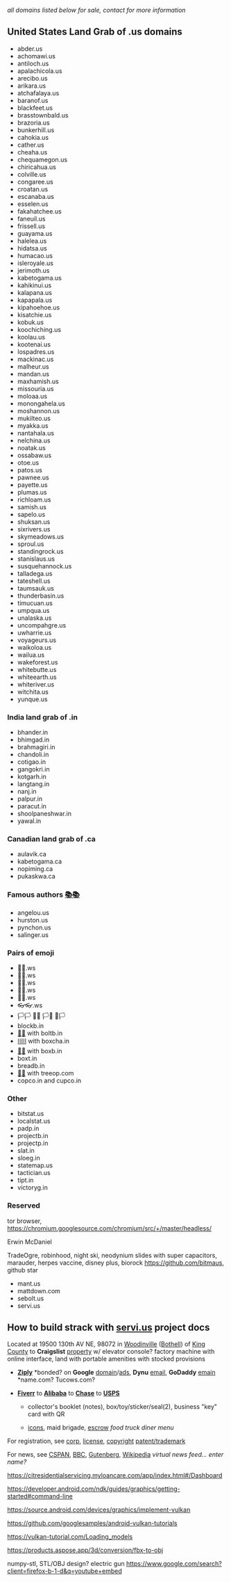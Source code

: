 
*all domains listed below for sale, contact for more information*

## United States Land Grab of .us domains

- abder.us
- achomawi.us
- antiloch.us
- apalachicola.us
- arecibo.us
- arikara.us
- atchafalaya.us
- baranof.us
- blackfeet.us
- brasstownbald.us
- brazoria.us
- bunkerhill.us
- cahokia.us
- cather.us
- cheaha.us
- chequamegon.us
- chiricahua.us
- colville.us
- congaree.us
- croatan.us
- escanaba.us
- esselen.us
- fakahatchee.us
- faneuil.us
- frissell.us
- guayama.us
- halelea.us
- hidatsa.us
- humacao.us
- isleroyale.us
- jerimoth.us
- kabetogama.us
- kahikinui.us
- kalapana.us
- kapapala.us
- kipahoehoe.us
- kisatchie.us
- kobuk.us
- koochiching.us
- koolau.us
- kootenai.us
- lospadres.us
- mackinac.us
- malheur.us
- mandan.us
- maxhamish.us
- missouria.us
- moloaa.us
- monongahela.us
- moshannon.us
- mukilteo.us
- myakka.us
- nantahala.us
- nelchina.us
- noatak.us
- ossabaw.us
- otoe.us
- patos.us
- pawnee.us
- payette.us
- plumas.us
- richloam.us
- samish.us
- sapelo.us
- shuksan.us
- sixrivers.us
- skymeadows.us
- sproul.us
- standingrock.us
- stanislaus.us
- susquehannock.us
- talladega.us
- tateshell.us
- taumsauk.us
- thunderbasin.us
- timucuan.us
- umpqua.us
- unalaska.us
- uncompahgre.us
- uwharrie.us
- voyageurs.us
- waikoloa.us
- wailua.us
- wakeforest.us
- whitebutte.us
- whiteearth.us
- whiteriver.us
- witchita.us
- yunque.us

### India land grab of .in

- bhander.in
- bhimgad.in
- brahmagiri.in
- chandoli.in
- cotigao.in
- gangokri.in
- kotgarh.in
- langtang.in
- nanj.in
- palpur.in
- paracut.in
- shoolpaneshwar.in
- yawal.in

### Canadian land grab of .ca

- aulavik.ca
- kabetogama.ca
- nopiming.ca
- pukaskwa.ca

### Famous authors [📚📚](xn--zt8ha.ws)

- angelou.us
- hurston.us
- pynchon.us
- salinger.us

### Pairs of emoji

- 🧦🧦.ws
- 🧤🧤.ws
- 👣👣.ws
- 🙂🙂.ws	
- 👖👖.ws
- 👓👓.ws
- 🏳🏳 🏴🏴 🏳🏴 🏴🏳
- blockb.in
- [🔩🔩](xn--8v8ha.ws) with boltb.in
- [⛓⛓](xn--l9ha.ws) with boxcha.in
- [📮📮](xn--ku8ha.ws) with boxb.in
- boxt.in
- breadb.in
- [🌳🌳](xn--wh8ha.ws) with treeop.com
- copco.in and cupco.in

### Other

- bitstat.us
- localstat.us
- padp.in
- projectb.in
- projectp.in
- slat.in
- sloeg.in
- statemap.us
- tactician.us
- tipt.in
- victoryg.in

### Reserved

tor browser, https://chromium.googlesource.com/chromium/src/+/master/headless/

Erwin McDaniel

TradeOgre, robinhood, night ski, neodynium slides with super capacitors, marauder, herpes vaccine, disney plus, biorock
https://github.com/bitmaus, github star
- mant.us
- mattdown.com
- sebolt.us
- servi.us

##  How to build  strack  with **[servi.us](https://servi.us)**  project docs  

Located at 19500 130th AV NE, 98072 in [Woodinville](https://www.ci.woodinville.wa.us/) ([Bothell](http://www.ci.bothell.wa.us/)) of [King County](https://www.kingcounty.gov/)  to **Craigslist** [property](https://www.craigslist.com) w/ elevator console? factory machine with online interface, land with portable amenities with stocked provisions

- [**Ziply**](https://ziplyfiber.com/login) *bonded? on **Google** [domain](https://domains.google.com)/[ads](https://www.google.com/adsensenew/u/0/pub-1429497248082414/home?hl=en-US&signup-no-redirect=true), **Dynu** [email](https://www.dynu.com), **GoDaddy** [emain](https://dcc.godaddy.com/domains/?isc=cjc1off30) *name.com? Tucows.com?

- [**Fiverr**](https://www.fiverr.com/) to [**Alibaba**](https://www.alibaba.com) to [**Chase**](https://developer.authorize.net/api/reference/index.html#payment-transactions-debit-a-bank-account) to [**USPS**](https://www.usps.com/business/web-tools-apis/documentation-updates.htm)

  - collector's booklet (notes), box/toy/sticker/seal(2), business "key" card with QR
  
  - [icons](https://material.io/resources/icons/?style=baseline), maid brigade, [escrow](https://my.escrow.com/myescrow/MyTransactions.asp?hid=mt) *food truck diner menu*

For registration, see [corp](https://ccfs.sos.wa.gov/#/Dashboard), [license](https://secure.dor.wa.gov/), [copyright](https://eco.copyright.gov/eService_enu/start.swe?SWECmd=Login&SWEPL=1&SRN=&SWETS=1584673446735) [patent/trademark](https://www.uspto.gov/)

For news, see [CSPAN](https://www.c-span.org/), [BBC](http://feeds.bbci.co.uk/news/rss.xml), [Gutenberg](http://www.gutenberg.org/wiki/Main_Page), [Wikipedia](http://www.wikipedia.org/wiki/Special:Random) *virtual news feed... enter name?*

https://citresidentialservicing.myloancare.com/app/index.html#/Dashboard

https://developer.android.com/ndk/guides/graphics/getting-started#command-line

https://source.android.com/devices/graphics/implement-vulkan

https://github.com/googlesamples/android-vulkan-tutorials

https://vulkan-tutorial.com/Loading_models

https://products.aspose.app/3d/conversion/fbx-to-obj

numpy-stl, STL/OBJ design?
electric gun
https://www.google.com/search?client=firefox-b-1-d&q=youtube+embed
